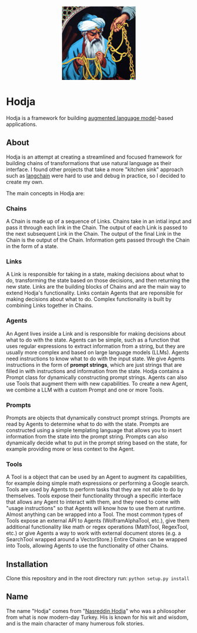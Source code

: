 <p align="center">
  <img src="static/nasreddin_hodja_chain.png" alt="Nasreddin Hodja inspects a chain" width="200" />
</p>

# Hodja
Hodja is a framework for building [augmented language model](https://arxiv.org/abs/2302.07842)-based applications.

## About
Hodja is an attempt at creating a streamlined and focused framework for building chains of transformations that use natural language as their interface. I found other projects that take a more "kitchen sink" approach such as [langchain](https://github.com/hwchase17/langchain) were hard to use and debug in practice, so I decided to create my own.

The main concepts in Hodja are:

### Chains
A Chain is made up of a sequence of Links. Chains take in an intial input and pass it through each link in the Chain. The output of each Link is passed to the next subsequent Link in the Chain. The output of the final Link in the Chain is the output of the Chain. Information gets passed through the Chain in the form of a state.

### Links
A Link is responsible for taking in a state, making decisions about what to do, transforming the state based on those decisions, and then returning the new state. Links are the building blocks of Chains and are the main way to extend Hodja's functionality. Links contain Agents that are reponsible for making decisions about what to do. Complex functionality is built by combining Links together in Chains.

### Agents
An Agent lives inside a Link and is responsible for making decisions about what to do with the state. Agents can be simple, such as a function that uses regular expressions to extract information from a string, but they are usually more complex and based on large language models (LLMs). Agents need instructions to know what to do with the input state. We give Agents instructions in the form of **prompt strings**, which are just strings that are filled in with instructions and information from the state. Hodja contains a Prompt class for dynamically constructing prompt strings. Agents can also use Tools that augment them with new capabilities. To create a new Agent, we combine a LLM with a custom Prompt and one or more Tools. 

### Prompts
Prompts are objects that dynamically construct prompt strings. Prompts are read by Agents to determine what to do with the state. Prompts are constructed using a simple templating language that allows you to insert information from the state into the prompt string. Prompts can also dynamically decide what to put in the prompt string based on the state, for example providing more or less context to the Agent.

### Tools
A Tool is a object that can be used by an Agent to augment its capabilities, for example doing simple math expressions or performing a Google search. Tools are used by Agents to perform tasks that they are not able to do by themselves. Tools expose their functionality through a specific interface that allows any Agent to interact with them, and they need to come with "usage instructions" so that Agents will know how to use them at runtime. Almost anything can be wrapped into a Tool. The most common types of Tools expose an external API to Agents (WolframAlphaTool, etc.), give them additional functionality like math or regex operations (MathTool, RegexTool, etc.) or give Agents a way to work with external document stores (e.g. a SearchTool wrapped around a VectorStore.) Entire Chains can be wrapped into Tools, allowing Agents to use the functionality of other Chains.


## Installation
Clone this repository and in the root directory run:
```python setup.py install```

## Name
The name "Hodja" comes from "[Nasreddin Hodja](https://en.wikipedia.org/wiki/Nasreddin_)" who was a philosopher from what is now modern-day Turkey. His is known for his wit and wisdom, and is the main character of many humerous folk stories.

